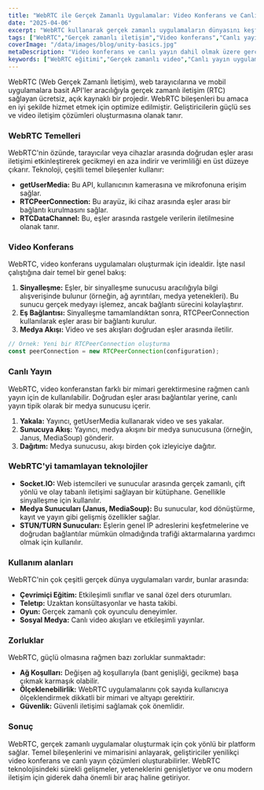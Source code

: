 ```yaml
---
title: "WebRTC ile Gerçek Zamanlı Uygulamalar: Video Konferans ve Canlı Yayın Teknolojileri"
date: "2025-04-06"
excerpt: "WebRTC kullanarak gerçek zamanlı uygulamaların dünyasını keşfedin. Bu rehber, video konferans ve canlı yayın teknolojilerini kapsayarak geliştiriciler için içgörüler sunar."
tags: ["WebRTC","Gerçek zamanlı iletişim","Video konferans","Canlı yayın","JavaScript","HTML5"]
coverImage: "/data/images/blog/unity-basics.jpg"
metaDescription: "Video konferans ve canlı yayın dahil olmak üzere gerçek zamanlı uygulamalar için WebRTC hakkında bilgi edinin. Bu teknolojileri projelerinizde nasıl uygulayacağınızı keşfedin."
keywords: ["WebRTC eğitimi","Gerçek zamanlı video","Canlı yayın uygulaması","WebRTC mimarisi","JavaScript WebRTC","HTML5 video konferans"]
---
```


WebRTC (Web Gerçek Zamanlı İletişim), web tarayıcılarına ve mobil uygulamalara basit API'ler aracılığıyla gerçek zamanlı iletişim (RTC) sağlayan ücretsiz, açık kaynaklı bir projedir. WebRTC bileşenleri bu amaca en iyi şekilde hizmet etmek için optimize edilmiştir. Geliştiricilerin güçlü ses ve video iletişim çözümleri oluşturmasına olanak tanır.

### WebRTC Temelleri

WebRTC'nin özünde, tarayıcılar veya cihazlar arasında doğrudan eşler arası iletişimi etkinleştirerek gecikmeyi en aza indirir ve verimliliği en üst düzeye çıkarır. Teknoloji, çeşitli temel bileşenler kullanır:

*   **getUserMedia:** Bu API, kullanıcının kamerasına ve mikrofonuna erişim sağlar.
*   **RTCPeerConnection:** Bu arayüz, iki cihaz arasında eşler arası bir bağlantı kurulmasını sağlar.
*   **RTCDataChannel:** Bu, eşler arasında rastgele verilerin iletilmesine olanak tanır.

### Video Konferans

WebRTC, video konferans uygulamaları oluşturmak için idealdir. İşte nasıl çalıştığına dair temel bir genel bakış:

1.  **Sinyalleşme:** Eşler, bir sinyalleşme sunucusu aracılığıyla bilgi alışverişinde bulunur (örneğin, ağ ayrıntıları, medya yetenekleri). Bu sunucu gerçek medyayı işlemez, ancak bağlantı sürecini kolaylaştırır.
2.  **Eş Bağlantısı:** Sinyalleşme tamamlandıktan sonra, RTCPeerConnection kullanılarak eşler arası bir bağlantı kurulur.
3.  **Medya Akışı:** Video ve ses akışları doğrudan eşler arasında iletilir.

```javascript
// Örnek: Yeni bir RTCPeerConnection oluşturma
const peerConnection = new RTCPeerConnection(configuration);
```

### Canlı Yayın

WebRTC, video konferanstan farklı bir mimari gerektirmesine rağmen canlı yayın için de kullanılabilir. Doğrudan eşler arası bağlantılar yerine, canlı yayın tipik olarak bir medya sunucusu içerir.

1.  **Yakala:** Yayıncı, getUserMedia kullanarak video ve ses yakalar.
2.  **Sunucuya Akış:** Yayıncı, medya akışını bir medya sunucusuna (örneğin, Janus, MediaSoup) gönderir.
3.  **Dağıtım:** Medya sunucusu, akışı birden çok izleyiciye dağıtır.

### WebRTC'yi tamamlayan teknolojiler

*   **Socket.IO:** Web istemcileri ve sunucular arasında gerçek zamanlı, çift yönlü ve olay tabanlı iletişimi sağlayan bir kütüphane. Genellikle sinyalleşme için kullanılır.
*   **Medya Sunucuları (Janus, MediaSoup):** Bu sunucular, kod dönüştürme, kayıt ve yayın gibi gelişmiş özellikler sağlar.
*   **STUN/TURN Sunucuları:** Eşlerin genel IP adreslerini keşfetmelerine ve doğrudan bağlantılar mümkün olmadığında trafiği aktarmalarına yardımcı olmak için kullanılır.

### Kullanım alanları

WebRTC'nin çok çeşitli gerçek dünya uygulamaları vardır, bunlar arasında:

*   **Çevrimiçi Eğitim:** Etkileşimli sınıflar ve sanal özel ders oturumları.
*   **Teletıp:** Uzaktan konsültasyonlar ve hasta takibi.
*   **Oyun:** Gerçek zamanlı çok oyunculu deneyimler.
*   **Sosyal Medya:** Canlı video akışları ve etkileşimli yayınlar.

### Zorluklar

WebRTC, güçlü olmasına rağmen bazı zorluklar sunmaktadır:

*   **Ağ Koşulları:** Değişen ağ koşullarıyla (bant genişliği, gecikme) başa çıkmak karmaşık olabilir.
*   **Ölçeklenebilirlik:** WebRTC uygulamalarını çok sayıda kullanıcıya ölçeklendirmek dikkatli bir mimari ve altyapı gerektirir.
*   **Güvenlik:** Güvenli iletişimi sağlamak çok önemlidir.

### Sonuç

WebRTC, gerçek zamanlı uygulamalar oluşturmak için çok yönlü bir platform sağlar. Temel bileşenlerini ve mimarisini anlayarak, geliştiriciler yenilikçi video konferans ve canlı yayın çözümleri oluşturabilirler. WebRTC teknolojisindeki sürekli gelişmeler, yeteneklerini genişletiyor ve onu modern iletişim için giderek daha önemli bir araç haline getiriyor.
    
